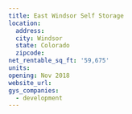 ```yaml
---
title: East Windsor Self Storage
location:
  address:
  city: Windsor
  state: Colorado
  zipcode:
net_rentable_sq_ft: '59,675'
units:
opening: Nov 2018
website_url:
gys_companies:
  - development
---
```


